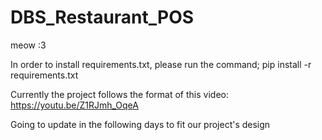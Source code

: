 # DBS_Restaurant_POS
meow :3

In order to install requirements.txt, please run the command;
pip install -r requirements.txt

Currently the project follows the format of this video:
https://youtu.be/Z1RJmh_OqeA

Going to update in the following days to fit our project's design